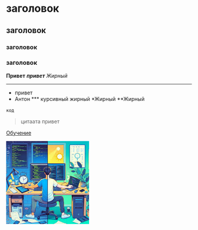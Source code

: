 # заголовок
## заголовок
### заголовок
### заголовок
__Привет__ ___привет___  _Жирный_
___
- привет
- Антон
*** курсивный жирный
*Жирный
**Жирный

```
код
```
>цитаата 
привет

[Обучение](https://www.youtube.com/watch?v=zUzQG7hmdNM&t=6871s)

![картинка](IMG.jpeg)

 